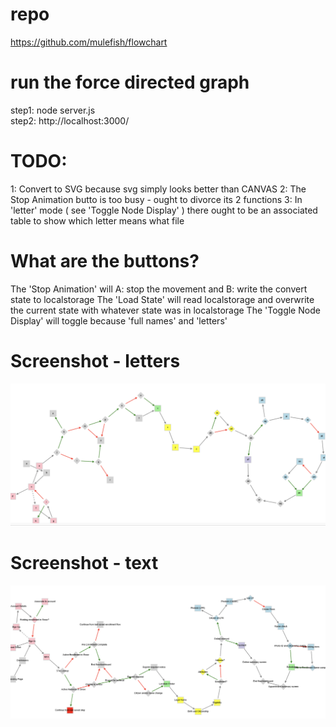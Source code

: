 # repo
https://github.com/mulefish/flowchart

# run the force directed graph 
step1: node server.js   
step2: http://localhost:3000/

# TODO: 
1: Convert to SVG because svg simply looks better than CANVAS
2: The Stop Animation butto is too busy - ought to divorce its 2 functions 
3: In 'letter' mode ( see 'Toggle Node Display' ) there ought to be an associated table to show which letter means what file 

# What are the buttons? 
The 'Stop Animation' will A: stop the movement and B: write the convert state to localstorage 
The 'Load State' will read localstorage and overwrite the current state with whatever state was in localstorage 
The 'Toggle Node Display' will toggle because 'full names' and 'letters' 



# Screenshot - letters
![letters](ss_with_letters.png)

# Screenshot - text
![text](ss_with_text.png)
